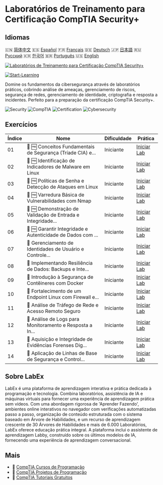 # Laboratórios de Treinamento para Certificação CompTIA Security+

## Idiomas

🇨🇳 [简体中文](README_zh.md) 🇪🇸 [Español](README_es.md) 🇫🇷 [Français](README_fr.md) 🇩🇪 [Deutsch](README_de.md) 🇯🇵 [日本語](README_ja.md) 🇷🇺 [Русский](README_ru.md) 🇰🇷 [한국어](README_ko.md) 🇧🇷 [Português](README_pt.md) 🇺🇸 [English](README.md) 

[![Laboratórios de Treinamento para Certificação CompTIA Security+](https://cover-creator.labex.io/comptia-security-plus-training-labs.png?lang=pt)](https://labex.io/pt/courses/comptia-security-plus-training-labs)

[![Start-Learning](https://img.shields.io/badge/Start-Learning-whitesmoke?style=for-the-badge)](https://labex.io/pt/courses/comptia-security-plus-training-labs)

Domine os fundamentos da cibersegurança através de laboratórios práticos, cobrindo análise de ameaças, gerenciamento de riscos, segurança de redes, gerenciamento de identidade, criptografia e resposta a incidentes. Perfeito para a preparação da certificação CompTIA Security+.

![Security](https://img.shields.io/badge/Security-whitesmoke?style=for-the-badge&logo=security)
![CompTIA](https://img.shields.io/badge/CompTIA-whitesmoke?style=for-the-badge&logo=comptia)
![Certification](https://img.shields.io/badge/Certification-whitesmoke?style=for-the-badge&logo=certification)
![Cybersecurity](https://img.shields.io/badge/Cybersecurity-whitesmoke?style=for-the-badge&logo=cybersecurity)


## Exercícios

|   Índice | Nome                                                        | Dificuldade   | Prática                                                                                                                                                |
|----------|-------------------------------------------------------------|---------------|--------------------------------------------------------------------------------------------------------------------------------------------------------|
|       01 | 📖 🆓 Conceitos Fundamentais de Segurança (Tríade CIA) e... | Iniciante     | <a target='_blank' href='https://labex.io/pt/tutorials/comptia-foundational-security-concepts-cia-triad-in-linux-592882'>Iniciar Lab</a>               |
|       02 | 📖 🆓 Identificação de Indicadores de Malware em Linux      | Iniciante     | <a target='_blank' href='https://labex.io/pt/tutorials/comptia-identifying-malware-indicators-on-linux-592887'>Iniciar Lab</a>                         |
|       03 | 📖 🆓 Políticas de Senha e Detecção de Ataques em Linux     | Iniciante     | <a target='_blank' href='https://labex.io/pt/tutorials/comptia-password-policies-and-detecting-attack-in-linux-592888'>Iniciar Lab</a>                 |
|       04 | 📖 🆓 Varredura Básica de Vulnerabilidades com Nmap         | Iniciante     | <a target='_blank' href='https://labex.io/pt/tutorials/comptia-basic-vulnerability-scanning-with-nmap-594554'>Iniciar Lab</a>                          |
|       05 | 📖 🆓 Demonstração de Validação de Entrada e Integridade... | Iniciante     | <a target='_blank' href='https://labex.io/pt/tutorials/comptia-demonstrating-input-validation-and-code-integrity-594556'>Iniciar Lab</a>               |
|       06 | 📖 🆓 Garantir Integridade e Autenticidade de Dados com ... | Iniciante     | <a target='_blank' href='https://labex.io/pt/tutorials/comptia-ensuring-data-integrity-and-authenticity-with-cryptography-594576'>Iniciar Lab</a>      |
|       07 | 📖  Gerenciamento de Identidades de Usuário e Controle...   | Iniciante     | <a target='_blank' href='https://labex.io/pt/tutorials/comptia-managing-user-identities-and-access-controls-in-linux-594585'>Iniciar Lab</a>           |
|       08 | 📖  Implementando Resiliência de Dados: Backups e Inte...   | Iniciante     | <a target='_blank' href='https://labex.io/pt/tutorials/comptia-implementing-data-resilience-backups-and-file-integrity-594583'>Iniciar Lab</a>         |
|       09 | 📖  Introdução à Segurança de Contêineres com Docker        | Iniciante     | <a target='_blank' href='https://labex.io/pt/tutorials/comptia-introduction-to-container-security-with-docker-594584'>Iniciar Lab</a>                  |
|       10 | 📖  Fortalecimento de um Endpoint Linux com Firewall e...   | Iniciante     | <a target='_blank' href='https://labex.io/pt/tutorials/comptia-hardening-a-linux-endpoint-with-firewall-and-service-management-594582'>Iniciar Lab</a> |
|       11 | 📖  Análise de Tráfego de Rede e Acesso Remoto Seguro       | Iniciante     | <a target='_blank' href='https://labex.io/pt/tutorials/comptia-network-traffic-analysis-and-secure-remote-access-594587'>Iniciar Lab</a>               |
|       12 | 📖  Análise de Logs para Monitoramento e Resposta a In...   | Iniciante     | <a target='_blank' href='https://labex.io/pt/tutorials/comptia-monitoring-and-incident-response-log-analysis-594586'>Iniciar Lab</a>                   |
|       13 | 📖  Aquisição e Integridade de Evidências Forenses Dig...   | Iniciante     | <a target='_blank' href='https://labex.io/pt/tutorials/comptia-digital-forensics-evidence-acquisition-and-integrity-594581'>Iniciar Lab</a>            |
|       14 | 📖  Aplicação de Linhas de Base de Segurança e Control...   | Iniciante     | <a target='_blank' href='https://labex.io/pt/tutorials/comptia-applying-security-baselines-and-compliance-controls-594580'>Iniciar Lab</a>             |

## Sobre LabEx

LabEx é uma plataforma de aprendizagem interativa e prática dedicada à programação e tecnologia. Combina laboratórios, assistência de IA e máquinas virtuais para fornecer uma experiência de aprendizagem prática sem vídeos. Com uma abordagem rigorosa de 'Aprender Fazendo', ambientes online interativos no navegador com verificações automatizadas passo a passo, organização de conteúdo estruturada com o sistema baseado em Árvore de Habilidades, e um recurso de aprendizagem crescente de 30 Árvores de Habilidades e mais de 6.000 Laboratórios, LabEx oferece educação prática integral. A plataforma inclui o assistente de aprendizagem Labby, construído sobre os últimos modelos de IA, fornecendo uma experiência de aprendizagem conversacional.

## Mais

- 🔗 [CompTIA Cursos de Programação](https://github.com/labex-labs/awesome-programming-courses)
- 🔗 [CompTIA Projetos de Programação](https://github.com/labex-labs/awesome-programming-projects)
- 🔗 [CompTIA Tutoriais Gratuitos](https://github.com/labex-labs/comptia-free-tutorials)

